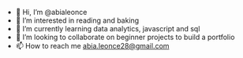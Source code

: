- 👋 Hi, I’m @abialeonce
- 👀 I’m interested in reading and baking
- 🌱 I’m currently learning data analytics, javascript and sql
- 💞️ I’m looking to collaborate on beginner projects to build a portfolio
- 📫 How to reach me abia.leonce28@gmail.com

<!---
abialeonce/abialeonce is a ✨ special ✨ repository because its `README.md` (this file) appears on your GitHub profile.
You can click the Preview link to take a look at your changes.
--->
